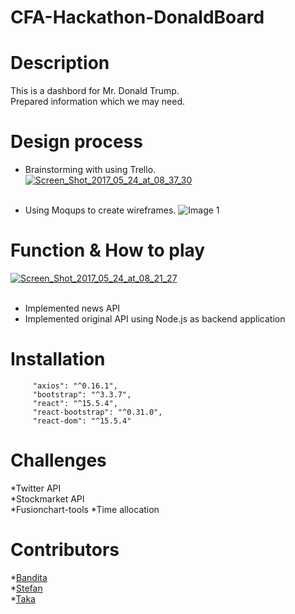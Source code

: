 # CFA-Hackathon-DonaldBoard  


# Description  
  This is a dashbord for Mr. Donald Trump.  
  Prepared information which we may need.  

# Design process  
  * Brainstorming with using Trello.     
  <a href="https://ibb.co/dqODfv"><img src="https://preview.ibb.co/ijboDF/Screen_Shot_2017_05_24_at_08_37_30.png" alt="Screen_Shot_2017_05_24_at_08_37_30" border="0"></a><br /><a target='_blank' href='https://imgbb.com/'></a><br />

  * Using Moqups to create wireframes.
  ![Image 1](http://res.cloudinary.com/stefank9/image/upload/v1495579330/Screen_Shot_2017-05-24_at_8.40.40_am_xfllfx.png)

# Function & How to play  
  <a href="https://ibb.co/exow0v"><img src="https://preview.ibb.co/hQ8w0v/Screen_Shot_2017_05_24_at_08_21_27.png" alt="Screen_Shot_2017_05_24_at_08_21_27" border="0"></a><br /><a target='_blank' href='https://imgbb.com/'></a><br />  

   * Implemented news API  
   * Implemented original API using Node.js as backend application

# Installation  
````
     "axios": "^0.16.1",
     "bootstrap": "^3.3.7",
     "react": "^15.5.4",
     "react-bootstrap": "^0.31.0",
     "react-dom": "^15.5.4"  
````

# Challenges  
  *Twitter API  
  *Stockmarket API  
  *Fusionchart-tools
  *Time allocation  

# Contributors  
  *[Bandita](https://github.com/Bdita)  
  *[Stefan](https://github.com/AR8Stefan)  
  *[Taka](https://github.com/TakahiroSuzukiqq)
